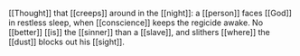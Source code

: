 [[Thought]] that [[creeps]] around in the [[night]]: a [[person]] faces [[God]] in restless sleep, when [[conscience]] keeps the regicide awake. No [[better]] [[is]] the [[sinner]] than a [[slave]], and slithers [[where]] the [[dust]] blocks out his [[sight]].  